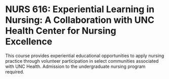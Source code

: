 # NURS 616: Experiential Learning in Nursing: A Collaboration with UNC Health Center for Nursing Excellence

This course provides experiential educational opportunities to apply nursing practice through volunteer participation in select communities associated with UNC Health. Admission to the undergraduate nursing program required.
